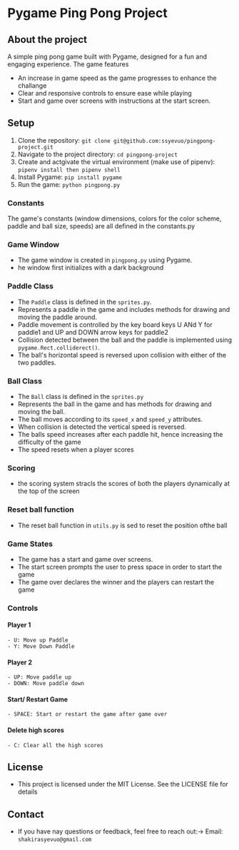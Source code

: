 # Pygame Ping Pong Project

## About the project

A simple ping pong game built with Pygame, designed for a fun and engaging experience. The game features
- An increase in game speed as the game progresses to enhance the challange
- Clear and responsive controls to ensure ease while playing
- Start and game over screens with instructions at the start screen.

## Setup

1. Clone the repository: `git clone git@github.com:ssyevuo/pingpong-project.git`
2. Navigate to the project directory: `cd pingpong-project`
3. Create and actgivate the virtual environment (make use of pipenv): `pipenv install then pipenv shell`
4. Install Pygame: `pip install pygame`
5. Run the game: `python pingpong.py`

### Constants

The game's constants (window dimensions, colors for the color scheme, paddle and ball size, speeds) are all defined in the constants.py

### Game Window

- The game window is created in `pingpong.py` using Pygame.
- he window first initializes with a dark background

### Paddle Class

- The `Paddle` class is defined in the `sprites.py`.
- Represents a paddle in the game and includes methods for drawing and moving the paddle around.
- Paddle movement is controlled by the key board keys U ANd Y for paddle1 and UP and DOWN  arrow keys for paddle2
- Collision detected between the ball and the paddle is implemented using `pygame.Rect.colliderect()`.
- The ball's horizontal speed is reversed upon collision with either of the two paddles.


### Ball Class

- The `Ball` class is defined in the `sprites.py`
- Represents the ball in the game and has methods for drawing and moving the ball.
- The ball moves according to its `speed_x` and `speed_y` attributes.
- When collision is detected the vertical speed is reversed.
- The balls speed increases after each paddle hit, hence increasing the difficulty of the game
- The speed resets when a player scores

### Scoring

- the scoring system stracls the scores of both the players dynamically at the top of the screen

### Reset ball function
- The reset ball function in `utils.py` is sed to reset the position ofthe ball


### Game States
- The game has a start and game over screens.
- The start screen prompts the user to press space in order to start the game 
- The game over declares the winner and the players can restart the game

### Controls
 #### Player 1
    - U: Move up Paddle
    - Y: Move Down Paddle

 #### Player 2
    - UP: Move paddle up
    - DOWN: Move paddle down

 #### Start/ Restart Game
    - SPACE: Start or restart the game after game over

 #### Delete high scores
    - C: Clear all the high scores 

## License
- This project is licensed under the MIT License. See the LICENSE file for details

## Contact
- If you have nay questions or feedback, feel free to reach out:-> Email: `shakirasyevuo@gmail.com`